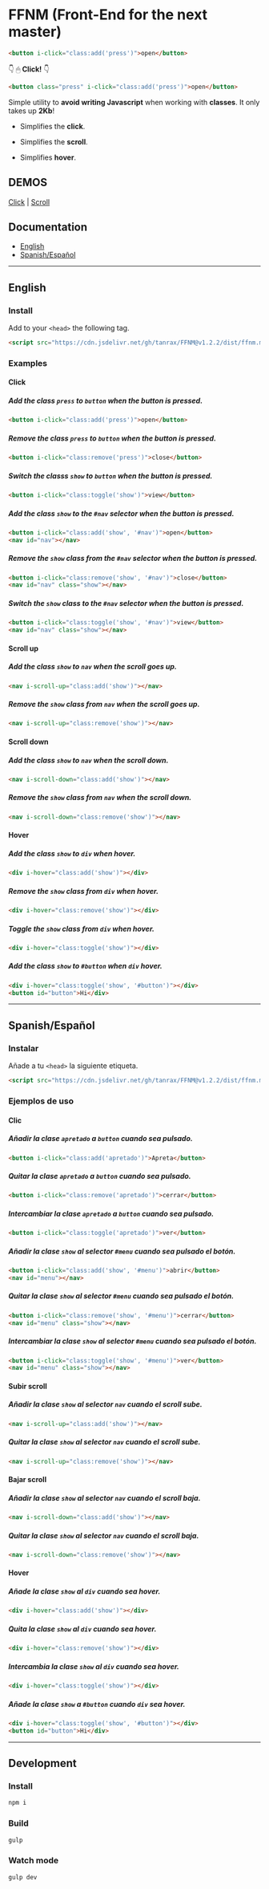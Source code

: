 # FFNM (Front-End for the next master)

``` html
<button i-click="class:add('press')">open</button>
```
👇 🖱 **Click!** 👇
``` html
<button class="press" i-click="class:add('press')">open</button>
```

Simple utility to **avoid writing Javascript** when working with **classes**. It only takes up **2Kb**!

- Simplifies the **click**.

- Simplifies the **scroll**.

- Simplifies **hover**.

## DEMOS

[Click](https://codepen.io/androsfenollosa/pen/dyGdRVE) | [Scroll](https://codepen.io/androsfenollosa/pen/xxZQxNV)

## Documentation

- [English](#user-content-english)
- [Spanish/Español](#user-content-spanishespañol)

---

## English

### Install

Add to your `<head>` the following tag.

```html
<script src="https://cdn.jsdelivr.net/gh/tanrax/FFNM@v1.2.2/dist/ffnm.min.js"></script>
```

### Examples

#### Click

##### Add the class `press` to `button` when the button is pressed.

```html
<button i-click="class:add('press')">open</button>
```

##### Remove the class `press` to `button` when the button is pressed.

```html
<button i-click="class:remove('press')">close</button>
```

##### Switch the classs `show` to `button` when the button is pressed.

```html
<button i-click="class:toggle('show')">view</button>
```

##### Add the class `show` to the `#nav` selector when the button is pressed.

```html
<button i-click="class:add('show', '#nav')">open</button>
<nav id="nav"></nav>
```

##### Remove the `show` class from the `#nav` selector when the button is pressed.

```html
<button i-click="class:remove('show', '#nav')">close</button>
<nav id="nav" class="show"></nav>
```

##### Switch the `show` class to the `#nav` selector when the button is pressed.

```html
<button i-click="class:toggle('show', '#nav')">view</button>
<nav id="nav" class="show"></nav>
```

#### Scroll up

##### Add the class `show` to `nav` when the scroll goes up.

```html
<nav i-scroll-up="class:add('show')"></nav>
```

##### Remove the `show` class from `nav` when the scroll goes up.

```html
<nav i-scroll-up="class:remove('show')"></nav>
```

#### Scroll down

##### Add the class `show` to `nav` when the scroll down.

```html
<nav i-scroll-down="class:add('show')"></nav>
```

##### Remove the `show` class from `nav` when the scroll down.

```html
<nav i-scroll-down="class:remove('show')"></nav>
```

#### Hover

##### Add the class `show` to `div` when hover.

```html
<div i-hover="class:add('show')"></div>
```

##### Remove the `show` class from `div` when hover.

```html
<div i-hover="class:remove('show')"></div>
```

##### Toggle the `show` class from `div` when hover.

```html
<div i-hover="class:toggle('show')"></div>
```

##### Add the class `show` to `#button` when `div` hover.

```html
<div i-hover="class:toggle('show', '#button')"></div>
<button id="button">Hi</div>
```


---

## Spanish/Español

### Instalar

Añade a tu `<head>` la siguiente etiqueta.

```html
<script src="https://cdn.jsdelivr.net/gh/tanrax/FFNM@v1.2.2/dist/ffnm.min.js"></script>
```

### Ejemplos de uso

#### Clic

##### Añadir la clase `apretado` a `button` cuando sea pulsado.

```html
<button i-click="class:add('apretado')">Apreta</button>
```

##### Quitar la clase `apretado` a `button` cuando sea pulsado.

```html
<button i-click="class:remove('apretado')">cerrar</button>
```

##### Intercambiar la clase `apretado` a `button` cuando sea pulsado.

```html
<button i-click="class:toggle('apretado')">ver</button>
```

##### Añadir la clase `show` al selector `#menu` cuando sea pulsado el botón.

```html
<button i-click="class:add('show', '#menu')">abrir</button>
<nav id="menu"></nav>
```

##### Quitar la clase `show` al selector `#menu` cuando sea pulsado el botón.

```html
<button i-click="class:remove('show', '#menu')">cerrar</button>
<nav id="menu" class="show"></nav>
```

##### Intercambiar la clase `show` al selector `#menu` cuando sea pulsado el botón.

```html
<button i-click="class:toggle('show', '#menu')">ver</button>
<nav id="menu" class="show"></nav>
```

#### Subir scroll

##### Añadir la clase `show` al selector `nav` cuando el scroll sube.

```html
<nav i-scroll-up="class:add('show')"></nav>
```

##### Quitar la clase `show` al selector `nav` cuando el scroll sube.

```html
<nav i-scroll-up="class:remove('show')"></nav>
```

#### Bajar scroll

##### Añadir la clase `show` al selector `nav` cuando el scroll baja.

```html
<nav i-scroll-down="class:add('show')"></nav>
```

##### Quitar la clase `show` al selector `nav` cuando el scroll baja.

```html
<nav i-scroll-down="class:remove('show')"></nav>
```

#### Hover

##### Añade la clase `show` al `div` cuando sea hover.

```html
<div i-hover="class:add('show')"></div>
```

##### Quita la clase `show` al `div` cuando sea hover.

```html
<div i-hover="class:remove('show')"></div>
```

##### Intercambia la clase `show` al `div` cuando sea hover.

```html
<div i-hover="class:toggle('show')"></div>
```

##### Añade la clase `show` a `#button` cuando `div` sea hover.

```html
<div i-hover="class:toggle('show', '#button')"></div>
<button id="button">Hi</div>
```

---

## Development

### Install

```javascript
npm i
```

### Build

```javascript
gulp
```

### Watch mode

```javascript
gulp dev
```
